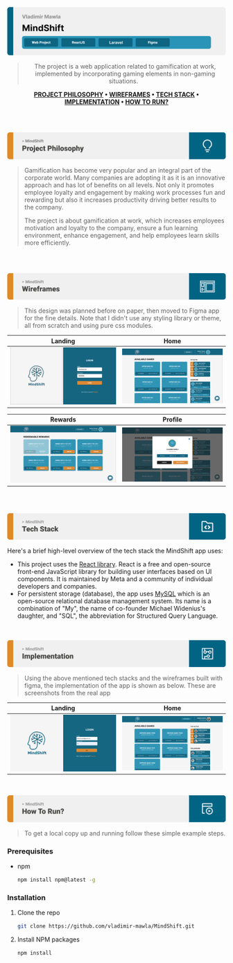 <img src="./readme/title1.svg"/>

<div align="center">

> The project is a web application related to gamification at work, implemented by incorporating gaming elements in non-gaming situations.   

**[PROJECT PHILOSOPHY](https://github.com/vladimir-mawla/MindShift#-project-philosophy) • [WIREFRAMES](https://github.com/vladimir-mawla/MindShift#-wireframes) • [TECH STACK](https://github.com/vladimir-mawla/MindShift#-tech-stack) • [IMPLEMENTATION](https://github.com/vladimir-mawla/MindShift#-impplementation) • [HOW TO RUN?](https://github.com/vladimir-mawla/MindShift#-how-to-run)**

</div>

<br><br>


<img src="./readme/title2.svg"/>

> Gamification has become very popular and an integral part of the corporate world. Many companies are adopting it as it is an innovative approach and has lot of benefits on all levels. Not only it promotes employee loyalty and engagement by making work processes fun and rewarding but also it increases productivity driving better results to the company.
> 
> The project is about gamification at work, which increases employees motivation and loyalty to the company, ensure a fun learning environment, enhance engagement, and help employees learn skills more efficiently.

<br><br>

<img src="./readme/title3.svg"/>

> This design was planned before on paper, then moved to Figma app for the fine details.
Note that I didn't use any styling library or theme, all from scratch and using pure css modules.

| Landing  |     Home     |
| -----------------| -----|
| ![Landing](/readme/Landing.png) | ![Home](/readme/Home.png) |

|     Rewards      |    Profile     |
| -----------------| -----|
| ![Rewards](/readme/Rewards.png) | ![Profile](/readme/Profile.png) |


<br><br>

<img src="./readme/title4.svg"/>

Here's a brief high-level overview of the tech stack the MindShift app uses:

- This project uses the [React library](https://reactjs.org/). React is a free and open-source front-end JavaScript library for building user interfaces based on UI components. It is maintained by Meta and a community of individual developers and companies.
- For persistent storage (database), the app uses [MySQL](https://www.mysql.com) which is an open-source relational database management system. Its name is a combination of "My", the name of co-founder Michael Widenius's daughter, and "SQL", the abbreviation for Structured Query Language.



<br><br>
<img src="./readme/title5.svg"/>

> Using the above mentioned tech stacks and the wireframes built with figma, the implementation of the app is shown as below. These are screenshots from the real app

| Landing  | Home  |
| -----------------| -----|
| ![Landing](/readme/Landing_screen.png) | ![Home/Search](/readme/Home_screen.png) |


<br><br>
<img src="./readme/title6.svg"/>


> To get a local copy up and running follow these simple example steps.

### Prerequisites


* npm
  ```sh
  npm install npm@latest -g
  ```

### Installation


1. Clone the repo
   ```sh
   git clone https://github.com/vladimir-mawla/MindShift.git
   ```
2. Install NPM packages
   ```sh
   npm install
   ```

